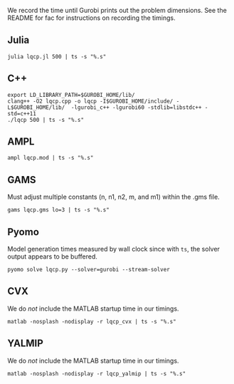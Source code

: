 

We record the time until Gurobi prints out the problem dimensions. See the README for fac for instructions on recording the timings.

## Julia

```
julia lqcp.jl 500 | ts -s "%.s"
```

## C++

```
export LD_LIBRARY_PATH=$GUROBI_HOME/lib/
clang++ -O2 lqcp.cpp -o lqcp -I$GUROBI_HOME/include/ -L$GUROBI_HOME/lib/  -lgurobi_c++ -lgurobi60 -stdlib=libstdc++ -std=c++11
./lqcp 500 | ts -s "%.s"
```

## AMPL

```
ampl lqcp.mod | ts -s "%.s"
```

## GAMS

Must adjust multiple constants (n, n1, n2, m, and m1) within the .gms file.

```
gams lqcp.gms lo=3 | ts -s "%.s"
```

## Pyomo


Model generation times measured by wall clock since with ``ts``, the solver output appears to be buffered.

```
pyomo solve lqcp.py --solver=gurobi --stream-solver
```

## CVX

We do *not* include the MATLAB startup time in our timings.

```
matlab -nosplash -nodisplay -r lqcp_cvx | ts -s "%.s"
```

## YALMIP

We do *not* include the MATLAB startup time in our timings.

```
matlab -nosplash -nodisplay -r lqcp_yalmip | ts -s "%.s"
```
